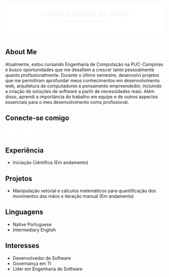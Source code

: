![header](/images/header.svg)

## About Me
Atualmente, estou cursando Engenharia de Computação na PUC-Campinas e busco oportunidades que me desafiem a crescer tanto pessoalmente quanto profissionalmente. Durante o último semestre, desenvolvi projetos que me permitiram aprofundar meus conhecimentos em desenvolvimento web, arquitetura de computadores e pensamento empreendedor, incluindo a criação de soluções de software a partir de necessidades reais. Além disso, aprendi a importância do trabalho em equipe e de outros aspectos essenciais para o meu desenvolvimento como profissional.

## Conecte-se comigo 
<a href="https://www.linkedin.com/in/taynara-ara%C3%BAjo/" target="blank"><img align="center" src="./images/linkedin.svg" alt="taynara-araújo" height="30" width="40" /></a>
<a href="https://www.instagram.com/tayaassis_/" target="blank"><img align="center" src="./images/instagram.svg" alt="tayaassis_" height="30" width="40" /></a>

## Experiência
- Iniciação Ciêntífica (Em andamento)

## Projetos
- Manipulação vetorial e cálculos matemáticos para quantificação dos movimentos das mãos e iteração manual (Em andamento)

## Linguagens
- Native Portuguese
- Intermediary English

## Interesses
- Desenvolvedor de Software
- Governança em TI
- Líder em Engenharia de Software